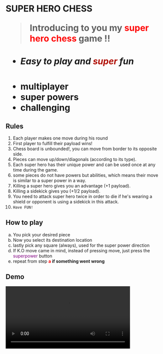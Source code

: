 ﻿**<h1>SUPER HERO CHESS**

> Introducing to you my <font color="red">super hero chess </font>game !!
 - <h5>Easy to play and <font color="blue;">super</font> fun </h5>
 - multiplayer
 - super powers
 - challenging  

## Rules

 1. Each player makes one move during his round
 2. First player to fulfill their payload wins!
 3. Chess board is unbounded!, you can move from border to its opposite side.
 4. Pieces can move up/down/diagonals (according to its type).
 5. Each super hero has their unique power and can be used  once at any time during the game.
 6. some pieces do not have powers but abilities, which means their move is similar to a super power in a way.
 7. Killing a super hero gives you an advantage (+1 payload).
 8. Killing a sidekick gives you (+1/2 payload).
 9. You need to attack super hero twice in order to die if he's wearing a shield or opponent is using a sidekick in this attack.
 10. `Have FUN!`
 
## How to play
<ol type="a">
<li>You pick your desired piece
<li>Now you select its destination location
<li>lastly pick any square (always), used for the super power direction
<li>If K.O move came in mind, instead of pressing move, just press the <font color="purple">superpower</font> button
<li>repeat from step <font color="red"><strong>a</font> if something went wrong
</ol>

## Demo
<video width="400" controls>
<source src="Demo.mp4" type="video/mp4">
  Your browser does not support HTML5 video.
  </video>




